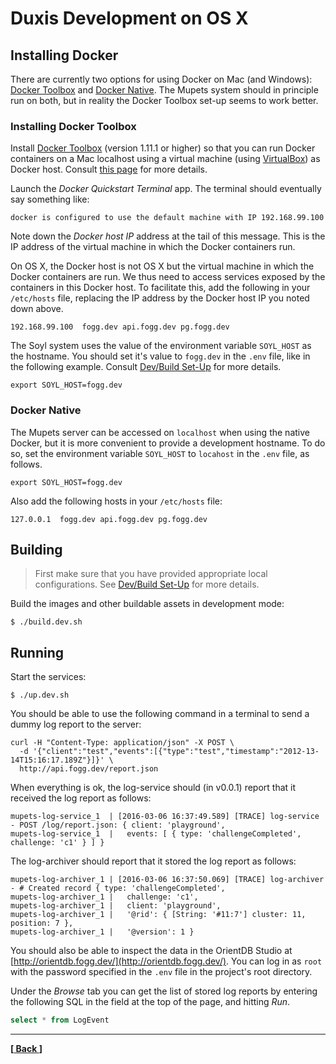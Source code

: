 # Duxis Development on OS X

## Installing Docker

There are currently two options for using Docker on Mac (and Windows): [Docker Toolbox][] and [Docker Native][].
The Mupets system should in principle run on both, but in reality the Docker Toolbox set-up seems to work better.


### Installing Docker Toolbox

Install [Docker Toolbox][] (version 1.11.1 or higher) so that you can run Docker containers on a Mac localhost using a virtual machine (using [VirtualBox][]) as Docker host.
Consult [this page](http://docs.docker.com/engine/installation/mac/#mac-os-x) for more details.

Launch the _Docker Quickstart Terminal_ app.
The terminal should eventually say something like:
	
```
docker is configured to use the default machine with IP 192.168.99.100
```

Note down the _Docker host IP_ address at the tail of this message.
This is the IP address of the virtual machine in which the Docker containers run.

On OS X, the Docker host is not OS X but the virtual machine in which the Docker containers are run.
We thus need to access services exposed by the containers in this Docker host.
To facilitate this, add the following in your `/etc/hosts` file, replacing the IP address by the Docker host IP you noted down above.

```shell
192.168.99.100  fogg.dev api.fogg.dev pg.fogg.dev
```

The Soyl system uses the value of the environment variable `SOYL_HOST` as the hostname.
You should set it's value to `fogg.dev` in the `.env` file, like in the following example.
Consult [Dev/Build Set-Up](system-setup.md) for more details.

```shell
export SOYL_HOST=fogg.dev
```


### Docker Native

The Mupets server can be accessed on `localhost` when using the native Docker, but it is more convenient to provide a development hostname.
To do so, set the environment variable `SOYL_HOST` to `locahost` in the `.env` file, as follows.

```shell
export SOYL_HOST=fogg.dev
```

Also add the following hosts in your `/etc/hosts` file:

```shell
127.0.0.1  fogg.dev api.fogg.dev pg.fogg.dev
```



## Building

> First make sure that you have provided appropriate local configurations.
See [Dev/Build Set-Up](system-setup.md) for more details.

Build the images and other buildable assets in development mode:

```shell
$ ./build.dev.sh
```


## Running

Start the services:

```shell
$ ./up.dev.sh
```

You should be able to use the following command in a terminal to send a dummy log report to the server:

```shell
curl -H "Content-Type: application/json" -X POST \
  -d '{"client":"test","events":[{"type":"test","timestamp":"2012-13-14T15:16:17.189Z"}]}' \
  http://api.fogg.dev/report.json
```

When everything is ok, the log-service should (in v0.0.1) report that it received the log report as follows:

```shell
mupets-log-service_1  | [2016-03-06 16:37:49.589] [TRACE] log-service - POST /log/report.json: { client: 'playground',
mupets-log-service_1  |   events: [ { type: 'challengeCompleted', challenge: 'c1' } ] }
```

The log-archiver should report that it stored the log report as follows:

```shell
mupets-log-archiver_1 | [2016-03-06 16:37:50.069] [TRACE] log-archiver - # Created record { type: 'challengeCompleted',
mupets-log-archiver_1 |   challenge: 'c1',
mupets-log-archiver_1 |   client: 'playground',
mupets-log-archiver_1 |   '@rid': { [String: '#11:7'] cluster: 11, position: 7 },
mupets-log-archiver_1 |   '@version': 1 }
```

You should also be able to inspect the data in the OrientDB Studio at [http://orientdb.fogg.dev/](http://orientdb.fogg.dev/).
You can log in as `root` with the password specified in the `.env` file in the project's root directory. 

Under the _Browse_ tab you can get the list of stored log reports by entering the following SQL in the field at the top of the page, and hitting _Run_.

```sql
select * from LogEvent
```



----
__[[ Back ](../../README.md)]__



[Docker Compose]: https://www.docker.com/products/docker-compose
[Docker Native]: https://www.docker.com/products/docker
[Docker Toolbox]: https://www.docker.com/products/docker-toolbox
[VirtualBox]: https://www.virtualbox.org
